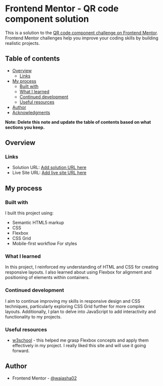 # Frontend Mentor - QR code component solution

This is a solution to the [QR code component challenge on Frontend Mentor](https://www.frontendmentor.io/challenges/qr-code-component-iux_sIO_H). Frontend Mentor challenges help you improve your coding skills by building realistic projects.

## Table of contents

- [Overview](#overview)
  - [Links](#links)
- [My process](#my-process)
  - [Built with](#built-with)
  - [What I learned](#what-i-learned)
  - [Continued development](#continued-development)
  - [Useful resources](#useful-resources)
- [Author](#author)
- [Acknowledgments](#acknowledgments)

**Note: Delete this note and update the table of contents based on what sections you keep.**

## Overview

### Links

- Solution URL: [Add solution URL here](https://your-solution-url.com)
- Live Site URL: [Add live site URL here](https://your-live-site-url.com)

## My process

### Built with

I built this project using:

- Semantic HTML5 markup
- CSS
- Flexbox
- CSS Grid
- Mobile-first workflow
  For styles

### What I learned

In this project, I reinforced my understanding of HTML and CSS for creating responsive layouts. I also learned about using Flexbox for alignment and positioning of elements within containers.

### Continued development

I aim to continue improving my skills in responsive design and CSS techniques, particularly exploring CSS Grid further for more complex layouts. Additionally, I plan to delve into JavaScript to add interactivity and functionality to my projects.

### Useful resources

- [w3school](https://www.w3schools.com/) - this helped me grasp Flexbox concepts and apply them effectively in my project. I really liked this site and will use it going forward.

## Author

- Frontend Mentor - [@wajasha02](https://www.frontendmentor.io/profile/wajasha02)
